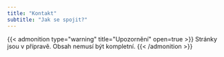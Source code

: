 ```yaml
---
title: "Kontakt"
subtitle: "Jak se spojit?"
---
```


{{< admonition type="warning" title="Upozornění" open=true >}}
Stránky jsou v přípravě. Obsah nemusí být kompletní.
{{< /admonition >}}

